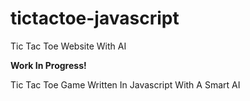 # tictactoe-javascript
Tic Tac Toe Website With AI

**Work In Progress!**

Tic Tac Toe Game Written In Javascript With A Smart AI
